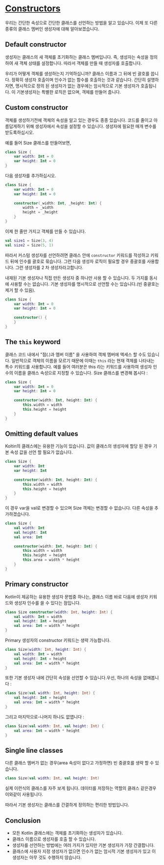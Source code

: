 # [Constructors](https://hyperskill.org/learn/step/6237)

우리는 간단한 속성으로 간단한 클래스를 선언하는 방법을 알고 있습니다. 이제 또 다른 종류의 클래스 멤버인 생성자에 대해 알아보겠습니다.

## Default constructor
 생성자는 클래스의 새 객체를 초기화하는 클래스 멤버입니다. 즉, 생성자는 속성을 정의하여 새 객체 상태를 설정합니다. 따라서 객체를 만들 때 생성자를 호출합니다.

우리가 어떻게 객체를 생성하는지 기억하십니까? 클래스 이름과 그 뒤에 빈 괄호를 씁니다. 정확히 생성자 호출이며 인수가 없는 함수를 호출하는 것과 같습니다. 간단히 설명하자면, 명시적으로 정의 된 생성자가 없는 경우에는 암시적으로 기본 생성자가 호출됩니다. 이 기본생성자는 특별한 로직은 없으며, 객체를 만들어 줍니다.

## Custom constructor
객체를 생성하기전에 객체의 속성을 알고 있는 경우도 종종 있습니다. 코드를 줄이고 아름답게하기 위해 생성자에서 속성을 설정할 수 있습니다. 생성자에 필요한 매개 변수를 받도록하십시오.

예를 들어 Size 클래스를 만들어보면,

```kotlin
class Size {
    var width: Int = 0
    var height: Int = 0
}
```
다음 생성자를 추가하십시오.

```kotlin
class Size {
    var width: Int = 0
    var height: Int = 0
 
    constructor(_width: Int, _height: Int) {
        width = _width
        height = _height
    }
}
```
이제 한 줄만 가지고 객체를 만들 수 있습니다.

```kotlin
val size1 = Size(3, 4)
val size2 = Size(5, 1)
```

따라서 커스텀 생성자를 선언하려면 클래스 안에 `constructor` 키워드를 작성하고 키워드 뒤에 인수를 괄호로 묶습니다. 그런 다음 생성자 로직이 필요할 경우 중괄호를 사용합니다. 그런 생성자를 2 차 생성자라고합니다.

내재된 기본 생성자나 직접 만든 생성자 중 하나만 사용 할 수 있습니다. 두 가지를 동시에 사용할 수는 없습니다. 기본 생성자를 명시적으로 선언할 수는 있습니다.(빈 중괄호는 제거 할 수 있음).
```kotlin
class Size {
    var width: Int = 0
    var height: Int = 0
 
    constructor() {
    }
}
```
## The `this` keyword
클래스 코드 내에서 "점(.)과 멤버 이름" 을 사용하여 객체 멤버에 액세스 할 수도 있습니다. 일반적으로 객체의 이름을 모르기 때문에 이때는 `this` 라는 현재 객체를 나타내는 특수 키워드를 사용합니다. 예를 들어 여러분은 this 라는 키워드를 사용하여 생성자 인수의 이름을 클래스 속성으로 지정할 수 있습니다. Size 클래스를 변경해 봅시다 :
```kotlin
class Size {
    var width: Int = 0
    var height: Int = 0
 
    constructor(width: Int, height: Int) {
        this.width = width
        this.height = height
    }
}
```

## Omitting default values
Koltin의 클래스에는 유용한 기능이 있습니다. 값이 클래스의 생성자에 할당 된 경우 기본 속성 값을 선언 할 필요가 없습니다.

```kotlin
class Size {
    var width: Int
    var height: Int
 
    constructor(width: Int, height: Int) {
        this.width = width
        this.height = height
    }
}
```
이 경우 var을 val로 변경할 수 있으며 Size 객체는 변경할 수 없습니다. 다른 속성을 추가하겠습니다.

```kotlin
class Size {
    val width: Int
    val height: Int
    val area: Int
 
    constructor(width: Int, height: Int) {
        this.width = width
        this.height = height
        this.area = width * height
    }
}
```
## Primary constructor
Kotlin이 제공하는 유용한 생성자 문법중 하나는, 클래스 이름 바로 다음에 생성자 키워드와 생성자 인수를 쓸 수 있다는 점입니다.
```kotlin
class Size constructor(width: Int, height: Int) {
    val width: Int = width
    val height: Int = height
    val area: Int = width * height
}
```
Primary 생성자의 constructor 키워드는 생략 가능합니다.
```kotlin
class Size(width: Int, height: Int) {
    val width: Int = width
    val height: Int = height
    val area: Int = width * height
}
```
또한 기본 생성자 내에 간단히 속성을 선언할 수 있습니다.우선, 하나의 속성을 없애봅니다 :
```kotlin
class Size(val width: Int, height: Int) {
    val height: Int = height
    val area: Int = width * height
}
```
그리고 마지막으로-나머지 하나도 없앱니다 :
```kotlin
class Size(val width: Int, val height: Int) {
    val area: Int = width * height
}
```

## Single line classes
다른 클래스 멤버가 없는 경우(area 속성이 없다고 가정하면) 빈 중괄호를 생략 할 수 있습니다.
```kotlin
class Size(val width: Int, val height: Int)
```
실제  이런식의 클래스를 자주 보게 됩니다. 데이터를 저장하는 역할의 클래스 같은경우 이와같이 사용됩니다.

따라서 기본 생성자는 클래스를 간결하게 정의하는 편리한 방법입니다.

## Conclusion
- 모든 Kotlin 클래스에는 객체를 초기화하는 생성자가 있습니다.
- 클래스 이름으로 생성자를 호출 할 수 있습니다.
- 생성자를 선언하는 방법에는 여러 가지가 있지만 기본 생성자가 가장 간결합니다.
- 클래스에 사용자 지정 생성자가 없으면 인수가 없는 암시적 기본 생성자가 있고 이 생성자는 아무 것도 수행하지 않습니다.

